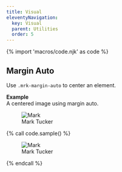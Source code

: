 ```yaml
---
title: Visual
eleventyNavigation:
  key: Visual
  parent: Utilities
  order: 5
---
```


{% import 'macros/code.njk' as code %}

## Margin Auto

Use `.mrk-margin-auto` to center an element.

**Example**  
A centered image using margin auto.

<div class="doc-example">
  <figure>
    <img src="/assets/images/mark.jpg" class="mrk-avatar mrk-margin-auto mrk-stack-xs" alt="Mark">
    <figcaption class="mrk-text-body-sm mrk-text-center">
      Mark Tucker
    </figcaption>
  </figure>
</div>

{% call code.sample() %}
<figure>
  <img src="mark.jpg" class="mrk-avatar mrk-margin-auto mrk-stack-xs" alt="Mark">
  <figcaption class="mrk-text-body-sm mrk-text-center">
    Mark Tucker
  </figcaption>
</figure>
{% endcall %}
